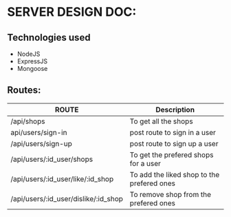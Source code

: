 # SERVER DESIGN DOC:

## Technologies used
- NodeJS
- ExpressJS
- Mongoose

## Routes:
| ROUTE | Description |
| --- | --- |
|/api/shops| To get all the shops|
|api/users/sign-in|post route to sign in a user|
|/api/users/sign-up|post route to sign up a user|
|/api/users/:id_user/shops|To get the prefered shops for a user|
|/api/users/:id_user/like/:id_shop|To add the liked shop to the prefered ones|
|/api/users/:id_user/dislike/:id_shop|To remove  shop from the prefered ones|


